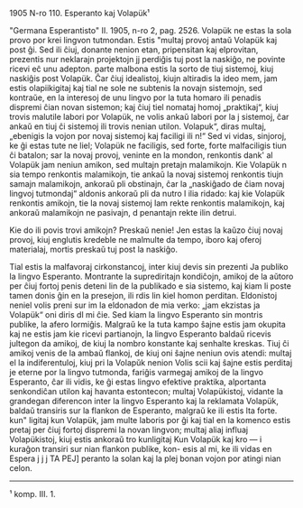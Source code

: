 1905
N-ro 110. 
Esperanto kaj Volapük¹

"Germana Esperantisto" II. 1905, n-ro 2, pag. 2526.  Volapük ne estas la sola provo por krei lingvon tutmondan. Estis  "multaj provoj antaŭ Volapük kaj post ĝi. Sed ili ĉiuj, donante nenion  etan, pripensitan kaj elprovitan, prezentis nur neklarajn projektojn  jj perdiĝis tuj post la naskiĝo, ne povinte ricevi eĉ unu adepton.  parte malbona estis la sorto de tiuj sistemoj, kiuj naskiĝis post  Volapük. Ĉar ĉiuj idealistoj, kiujn altiradis la ideo mem, jam estis  olapiikigitaj kaj tial ne sole ne subtenis la novajn sistemojn, sed  kontraŭe, en la interesoj de unu lingvo por la tuta homaro ili penadis  dispremi ĉian novan sistemon; kaj ĉiuj tiel nomataj homoj „praktikaj“,  kiuj trovis malutile labori por Volapük, ne volis ankaŭ labori por la  j sistemoj, ĉar ankaŭ en tiuj ĉi sistemoj ili trovis nenian utilon.  Volapuk“, diras multaj, „ebenigis la vojon por novaj sistemoj kaj  faciligi ili n!“ Sed vi vidas, sinjoroj, ke ĝi estas tute ne  liel; Volapük ne faciligis, sed forte, forte malfaciligis tiun ĉi batalon; sar la novaj provoj, veninte en la mondon, renkontis dank' al Volapük  jam neniun amikon, sed multajn pretajn malamikojn. Kie Volapük n sia tempo renkontis malamikojn, tie ankaŭ la novaj sistemoj renkontis tiujn samajn malamikojn, ankoraŭ pli obstinajn, ĉar la „naskiĝado de ĉiam novaj lingvoj tutmondaj“ aldonis ankoraŭ pli da nutro l ilia ridado: kaj kie Volapük renkontis amikojn, tie la novaj sistemoj lam rekte renkontis malamikojn, kaj ankoraŭ malamikojn ne pasivajn, d penantajn rekte ilin detrui.

Kie do ili povis trovi amikojn? Preskaŭ nenie! Jen estas la kaŭzo ĉiuj novaj provoj, kiuj englutis kredeble ne malmulte da tempo, iboro kaj oferoj materialaj, mortis preskaŭ tuj post la naskiĝo.

Tial estis la malfavoraj cirkonstancoj, inter kiuj devis sin prezenti Ja publiko la lingvo Esperanto. Montrante la suprediritajn kondiĉojn, amikoj de la aŭtoro per ĉiuj fortoj penis deteni lin de la publikado e sia sistemo, kaj kiam li poste tamen donis ĝin en la presejon, ili rdis lin kiel homon perditan. Eldonistoj neniel volis preni sur im la eldonadon de mia verko: „jam ekzistas ja Volapük“ oni diris dl mi ĉie. Sed kiam la lingvo Esperanto sin montris publike, la afero lormiĝis. Malgraŭ ke la tuta kampo ŝajne estis jam okupita kaj ne estis jam kie ricevi partianojn, la lingvo Esperanto baldaŭ ricevis jultegon da amikoj, de kiuj la nombro konstante kaj senhalte kreskas. Tiuj ĉi amikoj venis de la ambaŭ flankoj, de kiuj oni ŝajne neniun ovis atendi: multaj el la indiferentuloj, kiuj pri la Volapŭk nenion Volis scii kaj ŝajne estis perditaj je eterne por la lingvo tutmonda, fariĝis varmegaj amikoj de la lingvo Esperanto, ĉar ili vidis, ke ĝi estas lingvo efektive praktika, alportanta senkondiĉan utilon kaj havanta estontecon; multaj Volapükistoj, vidante la grandegan diferencon inter la lingvo Esperanto kaj la reklamata Volapük, baldaŭ transiris sur la flankon de Esperanto, malgraŭ ke ili estis lta forte. kun" ligitaj kun Volapük, jam multe laboris por ĝi kaj tial en la komenco estis pretaj per ĉiuj fortoj dispremi la novan lingvon; multaj aliaj influaj Volapükistoj, kiuj estis ankoraŭ tro kunligitaj Kun Volapük kaj kro — i kuraĝon transiri sur nian flankon publike, kon- esis al mi, ke ili vidas en Espera j j j  TA PEJ] peranto la solan kaj la plej bonan vojon por atingi nian celon.

---
¹ komp. III. 1.
